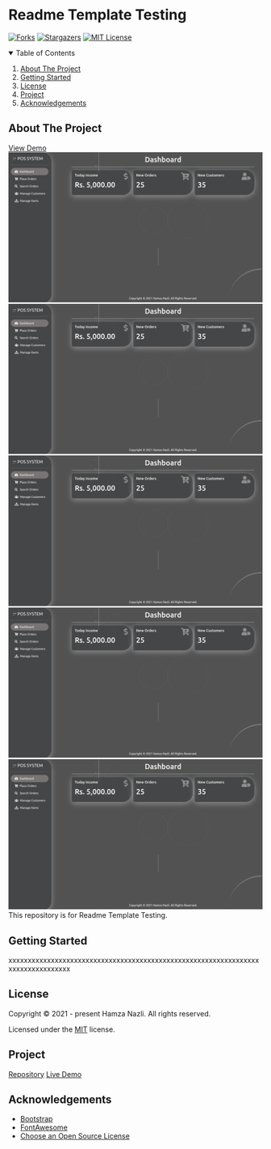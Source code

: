 # Readme Template Testing

[![Forks][forks-shield]][forks-url]
[![Stargazers][stars-shield]][stars-url]
[![MIT License][license-shield]][license-url]

<details open="open">
  <summary>Table of Contents</summary>
  <ol>
    <li>
      <a href="#about-the-project">About The Project</a>
    </li>
    <li>
      <a href="#getting-started">Getting Started</a>
    </li>
    <li><a href="#license">License</a></li>
    <li><a href="#project">Project</a></li>
    <li><a href="#acknowledgements">Acknowledgements</a></li>
  </ol>
</details>

## About The Project

<a href="https://github.com/Training-Playground/readme-template-testing.git">View Demo</a>
![Product Name Screen Shot][product-screenshot]
![Product Name Screen Shot][product-screenshot]
![Product Name Screen Shot][product-screenshot]
![Product Name Screen Shot][product-screenshot]
![Product Name Screen Shot][product-screenshot]
This repository is for Readme Template Testing.

## Getting Started

xxxxxxxxxxxxxxxxxxxxxxxxxxxxxxxxxxxxxxxxxxxxxxxxxxxxxxxxxxxxxxxxxxxxxxxxxxxxxxxxx

## License

Copyright &copy; 2021 - present Hamza Nazli. All rights reserved.

Licensed under the [MIT](LICENSE.txt) license.

## Project

[Repository](https://github.com/Training-Playground/readme-template-testing.git)
[Live Demo](https://hamzanazli.github.io/Simple-POS-App-UI-using-Bootstrap/)

## Acknowledgements

* [Bootstrap](https://getbootstrap.com/)
* [FontAwesome](https://fontawesome.com/)
* [Choose an Open Source License](https://choosealicense.com)



[forks-shield]: https://img.shields.io/github/forks/Training-Playground/readme-template-testing.svg?style=for-the-badge

[forks-url]: https://github.com/Training-Playground/readme-template-testing/network/members

[stars-shield]: https://img.shields.io/github/stars/Training-Playground/readme-template-testing.svg?style=for-the-badge

[stars-url]: https://github.com/Training-Playground/readme-template-testing/stargazers

[license-shield]: https://img.shields.io/github/license/Training-Playground/readme-template-testing.svg?style=for-the-badge

[license-url]: https://github.com/Training-Playground/readme-template-testing/blob/master/LICENSE.txt
[product-screenshot]: images/screenshot.png
